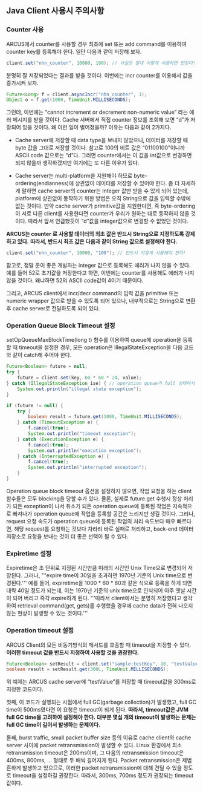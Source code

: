## Java Client 사용시 주의사항

### Counter 사용

ARCUS에서 counter를 사용할 경우 최초에 set 또는 add command를 이용하여 counter key를 등록해야 한다.
일단 다음과 같이 저장해 보자.

```java
client.set("nhn_counter", 10000, 100); // 사실은 절대 이렇게 사용하면 안된다!
```

분명히 잘 저장되었다는 결과를 받을 것이다. 이번에는 incr counter를 이용해서 값을 증가시켜 보자.

```java
Future<Long> f = client.asyncIncr("nhn_counter", 1);
Object o = f.get(1000, TimeUnit.MILLISECONDS);
```

그런데, 이번에는 “cannot increment or decrement non-numeric value” 라는 에러 메시지를 받을 것이다.
Cache 서버에서 직접 counter 정보를 조회해 보면 “d”가 저장되어 있을 것이다.
왜 이런 일이 벌어졌을까? 이유는 다음과 같이 2가지다.

* Cache server에 저장할 때 data type을 보내지 않았으니, 데이터를 저장할 때 byte 값을 그대로 저장할 것이다.
  참고로 100의 비트 값은 “01100100”이니까 ASCII code 값으로는 “d”다.
  그러면 counter에서는 이 값을 int값으로 변경하면 되지 않을까 생각하겠지만 여기에는 또 다른 이유가 있다.

* Cache server는 multi-platform을 지원해야 하므로 byte-ordering(endianness)에 상관없이 데이터를 저장할 수 있어야 한다.
  좀 더 자세하게 말하면 cache server의 counter는 Integer 값만 받을 수 있게 되어 있는데,
  platform에 상관없이 동작하기 위한 방법은 오직 String으로 값을 입력할 수밖에 없는 것이다.
  만약 cache server가 primitive값을 지원한다면, 즉 byte-ordering이 서로 다른 client를 사용한다면
  counter가 우리가 원하는 대로 동작하지 않을 것이다.
  따라서 앞서 언급했듯이 “d”값을 integer값으로 변경할 수 없었던 것이다.


**ARCUS는 counter 로 사용할 데이터의 최초 값은 반드시 String으로 지정하도록 강제하고 있다.**
**따라서, 반드시 최초 값은 다음과 같이 String 값으로 설정해야 한다.**


```java
client.set("nhn_counter", 10000, "100"); // 반드시 이렇게 사용해야 한다!
```

참고로, 정말 운이 좋은 개발자는 integer 값으로 등록해도 에러가 나지 않을 수 있다.
예를 들어 52로 초기값을 저장한다고 하면, 이번에는 counter를 사용해도 에러가 나지 않을 것이다.
왜냐하면 52의 ASCII code값이 4이기 때문이다.

그리고, ARCUS client에서 incr/decr command의 입력 값을 primitive 또는 numeric wrapper 값으로 받을 수 있도록 되어 있으나, 내부적으로는 String으로 변환 후 cache server로 전달하도록 되어 있다.


### Operation Queue Block Timeout 설정

setOpQueueMaxBlockTime(long t) 함수를 이용하여 queue에 operation을 등록할 때 timeout을 설정한 경우,
모든 operation은 IllegalStateException을 다음 코드와 같이 catch해 주어야 한다.

```java
Future<Boolean> future = null;
try {
    future = client.set(key, 60 * 60 * 24, value);
} catch (IllegalStateException ise) { // operation queue가 full 상태여서 timeout 내에 Operation을 등록하지 못한 경우
    System.out.println("illegal state exception");
}

if (future != null) {
    try {
        boolean result = future.get(1000, TimeUnit.MILLISECONDS);
    } catch (TimeoutException e) {
        f.cancel(true);
        System.out.println("timeout exception");
    } catch (ExecutionException e) {
        f.cancel(true);
        System.out.println("execution exception");
    } catch (InterruptedException e) {
        f.cancel(true);
        System.out.println("interrupted exception");
    }
}
```

Operation queue block timeout 옵션을 설정하지 않으면, 작업 요청을 하는 client 함수들은 모두 blocking을 당할 수가 있다.
물론, 실제로 future.get 수행시 정상 처리가 되든 exception이 나서 취소가 되든 operation queue에 등록된 작업은
지속적으로 빠져나가 operation queue에 작업을 등록할 공간은 느리지만 생길 것이다.
그러나, request 요청 속도가 operation queue에 등록된 작업의 처리 속도보다 매우 빠르다면,
해당 request를 요청하는 것보다 차라리 바로 실패로 처리하고,
back-end 데이터 저장소로 요청을 보내는 것이 더 좋은 선택이 될 수 있다.


### Expiretime 설정

Expiretime은 초 단위로 지정된 시간만큼 미래의 시간인 Unix Time으로 변경되어 저장된다.
그러나, '''expire time이 30일을 초과하면 1970년 기준의 Unix time으로 변경된다.''' 
예를 들어, expiretime을 1000 * 60 * 60과 같은 식으로 등록을 하게 되면 대략 40일 정도가 되는데,
이는 1970년 기준의 unix time으로 인식되어 아주 옛날 시간이 되어 버리고 즉각 expire하게 된다.
 '''따라서 client에서는 분명히 저장했다고 생각하여 retrieval command(get, gets)를 수행했을 경우에
 cache data가 전혀 나오지 않는 현상이 발생할 수 있는 것이다.'''


### Operation timeout 설정

ARCUS Client의 모든 비동기방식의 메서드를 호출할 때 timeout을 지정할 수 있다.
**이러한 timeout 값을 반드시 지정하여 사용할 것을 권장한다.**

```java
Future<Boolean> setResult = client.set("sample:testKey", 10, "testValue");
boolean result = setResult.get(300L, TimeUnit.MILLISECONDS);
```

위 예제는 ARCUS cache server에 “testValue”를 저장할 때 timeout값을 300ms로 지정한 코드이다.

첫째, 이 코드가 실행되는 시점에서 full GC(garbage collection)가 발생했고, 
full GC time이 500ms였다면 이 요청은 timeout이 되게 된다.
**따라서, timeout값은 JVM full GC time을 고려하여 설정해야 한다.**
**대부분 몇십 개의 timeout이 발생하는 문제는 full GC time이 길어서 발생하는 문제이다.**

둘째, burst traffic, small packet buffer size 등의 이유로 cache client와 cache server 사이에
packet retransmission이 발생할 수 있다.
Linux 환경에서 최소 retransmission timeout은 200ms이며,
그 다음의 retransmission timeout은 400ms, 800ms, ... 형태로 두 배씩 길어지게 된다.
Packet retransmission은 제법 흔하게 발생하고 있으므로,
이러한 packet retransmission에 대해 견딜 수 있을 정도로 timeout을 설정하길 권장한다.
따라서, 300ms, 700ms 정도가 권장되는 timeout 값이다.

